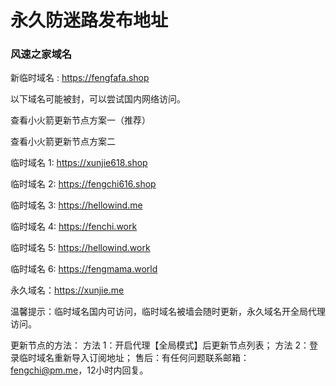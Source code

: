 # 永久防迷路发布地址

### 风速之家域名
新临时域名 :  https://fengfafa.shop

以下域名可能被封，可以尝试国内网络访问。

查看小火箭更新节点方案一（推荐）

查看小火箭更新节点方案二

临时域名 1:  https://xunjie618.shop

临时域名 2:  https://fengchi616.shop

临时域名 3:  https://hellowind.me

临时域名 4:  https://fenchi.work

临时域名 5:  https://hellowind.work

临时域名 6:  https://fengmama.world

永久域名：https://xunjie.me

温馨提示：临时域名国内可访问，临时域名被墙会随时更新，永久域名开全局代理访问。

更新节点的方法：
方法 1：开启代理【全局模式】后更新节点列表；
方法 2：登录临时域名重新导入订阅地址；
售后：有任何问题联系邮箱：fengchi@pm.me，12小时内回复。
